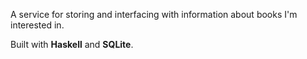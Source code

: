 A service for storing and interfacing with information about books I'm interested in.

Built with **Haskell** and **SQLite**.
